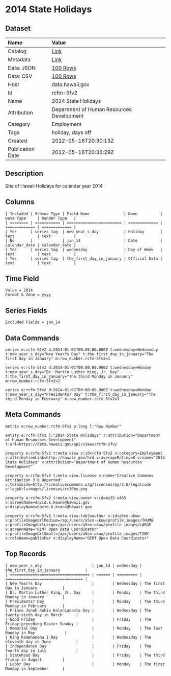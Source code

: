 # 2014 State Holidays

## Dataset

| Name | Value |
| :--- | :---- |
| Catalog | [Link](https://catalog.data.gov/dataset/2014-state-holidays-06b60) |
| Metadata | [Link](https://data.hawaii.gov/api/views/rcfm-5fv2) |
| Data: JSON | [100 Rows](https://data.hawaii.gov/api/views/rcfm-5fv2/rows.json?max_rows=100) |
| Data: CSV | [100 Rows](https://data.hawaii.gov/api/views/rcfm-5fv2/rows.csv?max_rows=100) |
| Host | data.hawaii.gov |
| Id | rcfm-5fv2 |
| Name | 2014 State Holidays |
| Attribution | Department of Human Resources Development |
| Category | Employment |
| Tags | holiday, days off |
| Created | 2012-05-16T20:30:13Z |
| Publication Date | 2012-05-16T20:36:29Z |

## Description

Stte of Hawaii Holidays for calendar year 2014

## Columns

```ls
| Included | Schema Type | Field Name               | Name          | Data Type     | Render Type   |
| ======== | =========== | ======================== | ============= | ============= | ============= |
| Yes      | series tag  | new_year_s_day           | Holiday       | text          | text          |
| No       |             | jan_14                   | Date          | calendar_date | calendar_date |
| Yes      | series tag  | wednesday                | Day of Week   | text          | text          |
| Yes      | series tag  | the_first_day_in_january | Official Data | text          | text          |
```

## Time Field

```ls
Value = 2014
Format & Zone = yyyy
```

## Series Fields

```ls
Excluded Fields = jan_14
```

## Data Commands

```ls
series e:rcfm-5fv2 d:2014-01-01T00:00:00.000Z t:wednesday=Wednesday t:new_year_s_day="New Year?s Day" t:the_first_day_in_january="The first day in January" m:row_number.rcfm-5fv2=1

series e:rcfm-5fv2 d:2014-01-01T00:00:00.000Z t:wednesday=Monday t:new_year_s_day="Dr. Martin Luther King, Jr. Day" t:the_first_day_in_january="The third Monday in January" m:row_number.rcfm-5fv2=2

series e:rcfm-5fv2 d:2014-01-01T00:00:00.000Z t:wednesday=Monday t:new_year_s_day="Presidents? Day" t:the_first_day_in_january="The third Monday in February" m:row_number.rcfm-5fv2=3
```

## Meta Commands

```ls
metric m:row_number.rcfm-5fv2 p:long l:"Row Number"

entity e:rcfm-5fv2 l:"2014 State Holidays" t:attribution="Department of Human Resources Development" t:url=https://data.hawaii.gov/api/views/rcfm-5fv2

property e:rcfm-5fv2 t:meta.view v:id=rcfm-5fv2 v:category=Employment v:attributionLink=http://hawaii.gov/hrd v:averageRating=0 v:name="2014 State Holidays" v:attribution="Department of Human Resources Development"

property e:rcfm-5fv2 t:meta.view.license v:name="Creative Commons Attribution 3.0 Unported" v:termsLink=http://creativecommons.org/licenses/by/3.0/legalcode v:logoUrl=images/licenses/cc30by.png

property e:rcfm-5fv2 t:meta.view.owner v:id=mz35-s465 v:screenName=david.k.keane@hawaii.gov v:displayName=david.k.keane@hawaii.gov

property e:rcfm-5fv2 t:meta.view.tableauthor v:id=a5cm-ukuw v:profileImageUrlMedium=/api/users/a5cm-ukuw/profile_images/THUMB v:profileImageUrlLarge=/api/users/a5cm-ukuw/profile_images/LARGE v:screenName="OIMT Open Data Coordinator" v:profileImageUrlSmall=/api/users/a5cm-ukuw/profile_images/TINY v:roleName=publisher v:displayName="OIMT Open Data Coordinator"
```

## Top Records

```ls
| new_year_s_day                      | jan_14 | wednesday | the_first_day_in_january           | 
| =================================== | ====== | ========= | ================================== | 
| New Year?s Day                      |        | Wednesday | The first day in January           | 
| Dr. Martin Luther King, Jr. Day     |        | Monday    | The third Monday in January        | 
| Presidents? Day                     |        | Monday    | The third Monday in February       | 
| Prince Jonah Kuhio Kalanianaole Day |        | Wednesday | The twenty-sixth day in March      | 
| Good Friday                         |        | Friday    | The Friday preceding Easter Sunday | 
| Memorial Day                        |        | Monday    | The last Monday in May             | 
| King Kamehameha I Day               |        | Wednesday | The eleventh day in June           | 
| Independence Day                    |        | Friday    | The fourth day in July             | 
| Statehood Day                       |        | Friday    | The third Friday in August         | 
| Labor Day                           |        | Monday    | The first Monday in September      | 
```